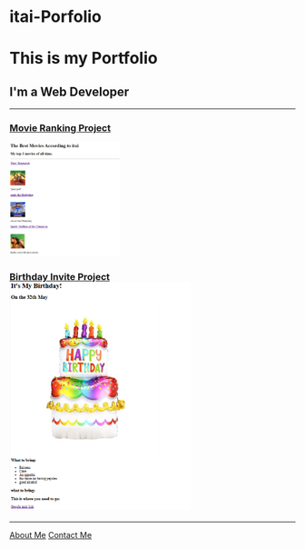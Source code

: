# itai-Porfolio
  <h1>This is my Portfolio</h1>
  <h2>I'm a Web Developer</h2>
  <hr/>
  <h3><a href="./public/movie-ranking.html">Movie Ranking Project</a></h3>
  <a href="./public/movie-ranking.html"><img src="./assets/images/movie-ranking.png" height="200" alt="movie ranking project preview"/></a>
  <h3><a href="./public/birthday-invite.html">Birthday Invite Project</a><br>
    <a href="./public/birthday-invite.html"><img src="./assets/images/birthday-invite.png" height="400" alt="birthday invite project preview"/>
  </a></h3>
  <hr />
  <a href="./public/about.html">About Me</a>
  <a href="./public/contact.html">Contact Me</a>
